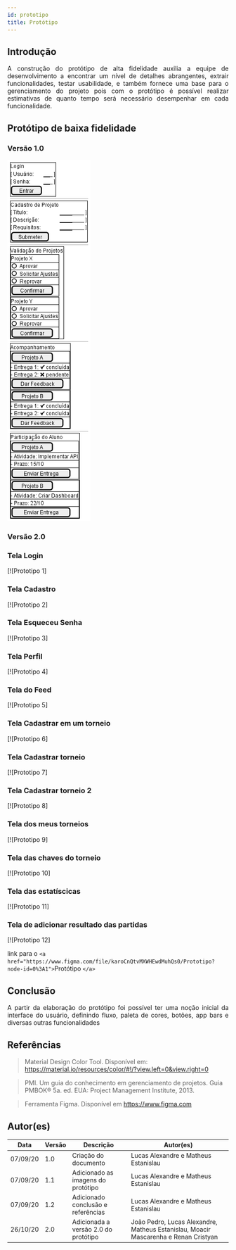```yaml
---
id: prototipo
title: Protótipo
---
```

## Introdução

<p align = "justify">
A construção do protótipo de alta fidelidade auxilia a equipe de desenvolvimento a encontrar um nível de detalhes abrangentes, extrair funcionalidades, testar usabilidade, e também fornece uma base para o gerenciamento do projeto pois com o protótipo é possível realizar estimativas de quanto tempo será necessário desempenhar em cada funcionalidade.
</p>


## Protótipo de baixa fidelidade

### Versão 1.0


![Protótipo de Baixa Fideliade](../assets/prototipo_bf.png "Protótipo de Baixa Fidelidade")


### Versão 2.0

### Tela Login

[![Prototipo 1]

### Tela Cadastro

[![Prototipo 2]

### Tela Esqueceu Senha

[![Prototipo 3]

### Tela Perfil

[![Prototipo 4]

### Tela do Feed

[![Prototipo 5]

### Tela Cadastrar em um torneio

[![Prototipo 6]
### Tela Cadastrar torneio

[![Prototipo 7]

### Tela Cadastrar torneio 2

[![Prototipo 8]

### Tela dos meus torneios

[![Prototipo 9]

### Tela das chaves do torneio

[![Prototipo 10]

### Tela das estatíscicas

[![Prototipo 11]

### Tela de adicionar resultado das partidas

[![Prototipo 12]

link para o `<a href="https://www.figma.com/file/karoCnQtvMXWHEwdMuhQs0/Prototipo?node-id=0%3A1">`Protótipo `</a>`

## Conclusão

<p align = "justify">
A partir da elaboração do protótipo foi possível ter uma noção inicial da interface do usuário, definindo fluxo, paleta de cores, botões, app bars e diversas outras funcionalidades
</p>

## Referências

> Material Design Color Tool. Disponível em:  https://material.io/resources/color/#!/?view.left=0&view.right=0

> PMI. Um guia do conhecimento em gerenciamento de projetos. Guia PMBOK® 5a. ed. EUA: Project Management Institute, 2013.

> Ferramenta Figma. Disponível em https://www.figma.com

## Autor(es)

| Data     | Versão | Descrição                            | Autor(es)                                                                            |
| -------- | ------- | -------------------------------------- | ------------------------------------------------------------------------------------ |
| 07/09/20 | 1.0     | Criação do documento                 | Lucas Alexandre e Matheus Estanislau                                                 |
| 07/09/20 | 1.1     | Adicionado as imagens do protótipo    | Lucas Alexandre e Matheus Estanislau                                                 |
| 07/09/20 | 1.2     | Adicionado conclusão e referências   | Lucas Alexandre e Matheus Estanislau                                                 |
| 26/10/20 | 2.0     | Adicionada a versão 2.0 do protótipo | João Pedro, Lucas Alexandre, Matheus Estanislau, Moacir Mascarenha e Renan Cristyan |
